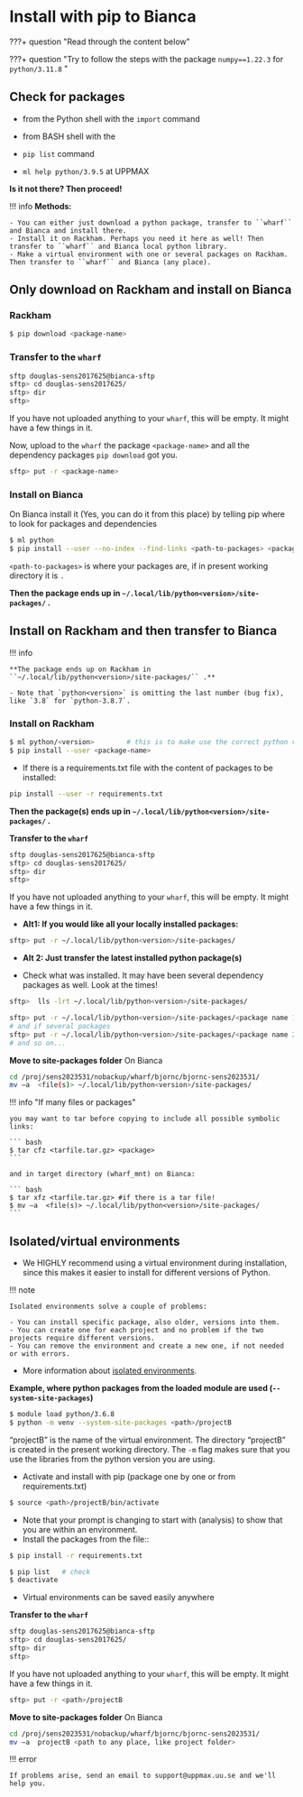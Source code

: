 # Install with pip to Bianca

???+ question "Read through the content below"

???+ question "Try to follow the steps with the package ``numpy==1.22.3`` for ``python/3.11.8`` "

## Check for packages

- from the Python shell with the ``import`` command
- from BASH shell with the

- ``pip list`` command
- ``ml help python/3.9.5`` at UPPMAX

**Is it not there? Then proceed!**

!!! info
    **Methods:**

    - You can either just download a python package, transfer to ``wharf`` and Bianca and install there.
    - Install it on Rackham. Perhaps you need it here as well! Then transfer to ``wharf`` and Bianca local python library.
    - Make a virtual environment with one or several packages on Rackham. Then transfer to ``wharf`` and Bianca (any place).

## Only download on Rackham and install on Bianca

### Rackham

``` sh
$ pip download <package-name>
```

### Transfer to the ``wharf``

```bash
sftp douglas-sens2017625@bianca-sftp
sftp> cd douglas-sens2017625/
sftp> dir
sftp>
```

If you have not uploaded anything to your ``wharf``, this will be empty. It might have a few things in it.

Now, upload to the `wharf` the package `<package-name>` and all the dependency packages `pip download` got you.

``` bash
sftp> put -r <package-name>
```

### Install on Bianca

On Bianca
install it (Yes, you can do it from this place) by telling pip where to look for packages and dependencies

``` sh
$ ml python
$ pip install --user --no-index --find-links <path-to-packages> <package-name>
```

`<path-to-packages>` is where your packages are, if in present working directory it is `.`

**Then the package ends up in ``~/.local/lib/python<version>/site-packages/`` .**

## Install on Rackham and then transfer to Bianca

!!! info

    **The package ends up on Rackham in ``~/.local/lib/python<version>/site-packages/`` .**

    - Note that `python<version>` is omitting the last number (bug fix), like `3.8` for `python-3.8.7`.


### Install on Rackham

``` sh
$ ml python/<version>        # this is to make use the correct python version and possible dependencies already available
$ pip install --user <package-name>
```

- If there is a requirements.txt file with the content of packages to be installed:

```bash
pip install --user -r requirements.txt
```

**Then the package(s) ends up in ``~/.local/lib/python<version>/site-packages/`` .**

**Transfer to the ``wharf``**

``` bash
sftp douglas-sens2017625@bianca-sftp
sftp> cd douglas-sens2017625/
sftp> dir
sftp>
```

If you have not uploaded anything to your ``wharf``, this will be empty. It might have a few things in it.

- **Alt1: If you would like all your locally installed packages:**

``` bash
sftp> put -r ~/.local/lib/python<version>/site-packages/
```

- **Alt 2: Just transfer the latest installed python package(s)**

- Check what was installed. It may have been several dependency packages as well. Look at the times!

``` bash
sftp>  lls -lrt ~/.local/lib/python<version>/site-packages/
```

``` bash
sftp> put -r ~/.local/lib/python<version>/site-packages/<package name 1>
# and if several packages
sftp> put -r ~/.local/lib/python<version>/site-packages/<package name 2>
# and so on...
```

**Move to site-packages folder**
On Bianca

``` bash
cd /proj/sens2023531/nobackup/wharf/bjornc/bjornc-sens2023531/
mv –a  <file(s)> ~/.local/lib/python<version>/site-packages/
```

!!! info "If many files or packages"

    you may want to tar before copying to include all possible symbolic links:

    ``` bash
    $ tar cfz <tarfile.tar.gz> <package>
    ```

    and in target directory (wharf_mnt) on Bianca:

    ``` bash
    $ tar xfz <tarfile.tar.gz> #if there is a tar file!
    $ mv –a  <file(s)> ~/.local/lib/python<version>/site-packages/
    ```


## Isolated/virtual environments

- We HIGHLY recommend using a virtual environment during installation, since this makes it easier to install for different versions of Python.

!!! note

    Isolated environments solve a couple of problems:

    - You can install specific package, also older, versions into them.
    - You can create one for each project and no problem if the two projects require different versions.
    - You can remove the environment and create a new one, if not needed or with errors.

- More information about [isolated environments](https://uppmax.github.io/HPC-python/extra/isolated_deeper.html).

**Example, where python packages from the loaded module are used (``--system-site-packages``)**

``` bash
$ module load python/3.6.8
$ python -m venv --system-site-packages <path>/projectB
```

“projectB” is the name of the virtual environment. The directory “projectB” is created in the present working directory. The ``-m`` flag makes sure that you use the libraries from the python version you are using.

- Activate and install with pip (package one by one or from requirements.txt)

``` bash
$ source <path>/projectB/bin/activate
```

- Note that your prompt is changing to start with (analysis) to show that you are within an environment.
- Install the packages from the file::

```bash
$ pip install -r requirements.txt

$ pip list   # check
$ deactivate
```

- Virtual environments can be saved easily anywhere

**Transfer to the ``wharf``**

``` bash
sftp douglas-sens2017625@bianca-sftp
sftp> cd douglas-sens2017625/
sftp> dir
sftp>
```

If you have not uploaded anything to your ``wharf``, this will be empty. It might have a few things in it.

``` bash
sftp> put -r <path>/projectB
```

**Move to site-packages folder**
On Bianca

``` bash
cd /proj/sens2023531/nobackup/wharf/bjornc/bjornc-sens2023531/
mv –a  projectB <path to any place, like project folder>
```

!!! error

    If problems arise, send an email to support@uppmax.uu.se and we'll help you.


